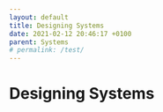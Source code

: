 ```yaml
---
layout: default
title: Designing Systems
date: 2021-02-12 20:46:17 +0100
parent: Systems
# permalink: /test/
---
```


# Designing Systems